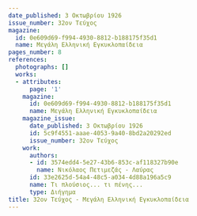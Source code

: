 ```yaml
---
date_published: 3 Οκτωβρίου 1926
issue_number: 32ον Τεύχος
magazine:
  id: 0e609d69-f994-4930-8812-b188175f35d1
  name: Μεγάλη Ελληνική Εγκυκλοπαίδεια
pages_number: 8
references:
  photographs: []
  works:
  - attributes:
      page: '1'
    magazine:
      id: 0e609d69-f994-4930-8812-b188175f35d1
      name: Μεγάλη Ελληνική Εγκυκλοπαίδεια
    magazine_issue:
      date_published: 3 Οκτωβρίου 1926
      id: 5c9f4551-aaae-4053-9a40-8bd2a20292ed
      issue_number: 32ον Τεύχος
    work:
      authors:
      - id: 3574edd4-5e27-43b6-853c-af118327b90e
        name: Νικόλαος Πετιμεζάς - Λαύρας
      id: 33e2625d-54a4-48c5-a034-4d88a196a5c9
      name: Τι πλούσιος... τι πένης...
      type: Διήγημα
title: 32ον Τεύχος - Μεγάλη Ελληνική Εγκυκλοπαίδεια
---
```


